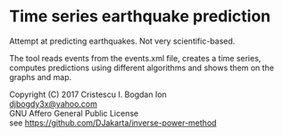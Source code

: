 # Time series earthquake prediction
Attempt at predicting earthquakes. Not very scientific-based.

The tool reads events from the events.xml file, creates a time series, computes predictions using different algorithms and shows them on the graphs and map.

Copyright (C) 2017 Cristescu I. Bogdan Ion  
djbogdy3x@yahoo.com  
GNU Affero General Public License  
see https://github.com/DJakarta/inverse-power-method
